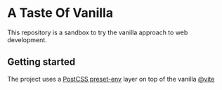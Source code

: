 A Taste Of Vanilla
==================

This repository is a sandbox to try the vanilla approach to web development.

Getting started
---------------

The project uses a [PostCSS preset-env](https://preset-env.netlify.app/) layer on top of the vanilla [@vite](https://github.com/vitejs/vite/)
